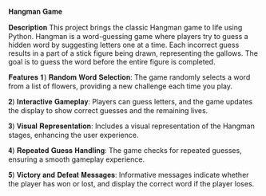 𝐇𝐚𝐧𝐠𝐦𝐚𝐧 𝐆𝐚𝐦𝐞

𝐃𝐞𝐬𝐜𝐫𝐢𝐩𝐭𝐢𝐨𝐧
This project brings the classic Hangman game to life using Python. Hangman is a word-guessing game where players try to guess a hidden word by suggesting letters one at a time. Each incorrect guess results in a part of a stick figure being drawn, representing the gallows. The goal is to guess the word before the entire figure is completed.

𝐅𝐞𝐚𝐭𝐮𝐫𝐞𝐬
𝟏) 𝐑𝐚𝐧𝐝𝐨𝐦 𝐖𝐨𝐫𝐝 𝐒𝐞𝐥𝐞𝐜𝐭𝐢𝐨𝐧: The game randomly selects a word from a list of flowers, providing a new challenge each time you play.

𝟐) 𝐈𝐧𝐭𝐞𝐫𝐚𝐜𝐭𝐢𝐯𝐞 𝐆𝐚𝐦𝐞𝐩𝐥𝐚𝐲: Players can guess letters, and the game updates the display to show correct guesses and the remaining lives.

𝟑) 𝐕𝐢𝐬𝐮𝐚𝐥 𝐑𝐞𝐩𝐫𝐞𝐬𝐞𝐧𝐭𝐚𝐭𝐢𝐨𝐧: Includes a visual representation of the Hangman stages, enhancing the user experience.

𝟒) 𝐑𝐞𝐩𝐞𝐚𝐭𝐞𝐝 𝐆𝐮𝐞𝐬𝐬 𝐇𝐚𝐧𝐝𝐥𝐢𝐧𝐠: The game checks for repeated guesses, ensuring a smooth gameplay experience.

𝟓) 𝐕𝐢𝐜𝐭𝐨𝐫𝐲 𝐚𝐧𝐝 𝐃𝐞𝐟𝐞𝐚𝐭 𝐌𝐞𝐬𝐬𝐚𝐠𝐞𝐬: Informative messages indicate whether the player has won or lost, and display the correct word if the player loses.
